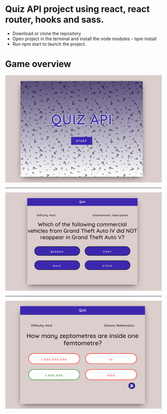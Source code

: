 # Quiz API project using react, react router, hooks and sass.

* Download or clone the repository
* Open project in the terminal and install the node modules - npm install
* Run npm start to launch the project.

# Game overview

![](readme_imgs/sc1.PNG)

***********************************************************************************************

![](readme_imgs/sc2.PNG)

***********************************************************************************************

![](readme_imgs/sc3.PNG)
